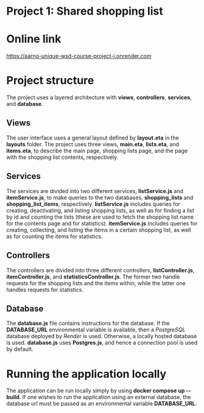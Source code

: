 # Project 1: Shared shopping list

# Online link 
https://aarno-unique-wsd-course-project-i.onrender.com

# Project structure
The project uses a layered architecture with **views**, **controllers**, **services**, and **database**. 

## Views 
The user interface uses a general layout defined by **layout.eta** in the **layouts** folder. The project uses three views, **main.eta**, **lists.eta**, and **items.eta**, to describe the main page, shopping lists page, and the page with the shopping list contents, respectively. 

## Services
The services are divided into two different services, **listService.js** and **itemService.js**, to make queries to the two databases, **shopping_lists** and **shopping_list_items**, respectively. **listService.js** includes queries for creating, deactivating, and listing shopping lists, as well as for finding a list by id and counting the lists (these are used to fetch the shopping list name for the contents page and for statistics). **itemService.js** includes queries for creating, collecting, and listing the items in a certain shopping list, as well as for counting the items for statistics.

## Controllers 
The controllers are divided into three different controllers, **listController.js**, **itemController.js**, and **statisticsController.js**. The former two handle requests for the shopping lists and the items within, while the latter one handles requests for statistics.

## Database
The **database.js** file contains instructions for the database. If the **DATABASE_URL** environmental variable is available, then a _PostgreSQL_ database deployed by _Render_ is used. Otherwise, a locally hosted database is used. **database.js** uses **Postgres.js**, and hence a connection pool is used by default.

# Running the application locally
The application can be run locally simply by using **docker compose up --build**. If one wishes to run the application using an external database, the database url must be passed as an environmental variable **DATABASE_URL**.